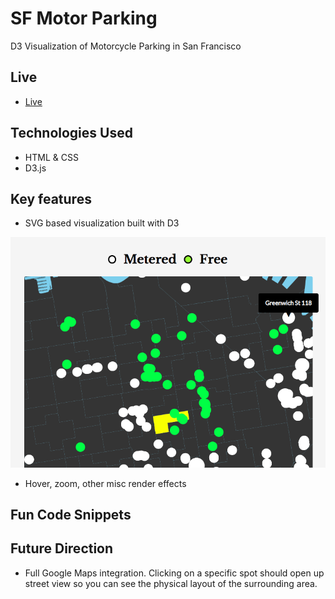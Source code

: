 # SF Motor Parking

D3 Visualization of Motorcycle Parking in San Francisco


## Live

* [Live](https://rodriguezlucha.github.io/motorcycle_graphs/)


## Technologies Used

* HTML & CSS
* D3.js

## Key features

* SVG based visualization built with D3

![splash](https://github.com/RodriguezLucha/motorcycle_graphs/raw/master/screenshots/zoomed.png)

* Hover, zoom, other misc render effects

## Fun Code Snippets

## Future Direction
* Full Google Maps integration. Clicking on a specific spot should open up street view so you can see the physical layout of the surrounding area. 
